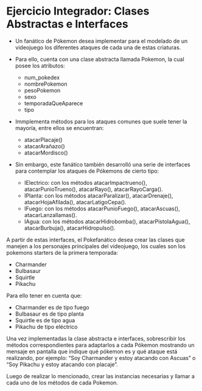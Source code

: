 # Ejercicio Integrador: Clases Abstractas e Interfaces

- Un fanático de Pókemon desea implementar para el modelado de un videojuego los diferentes ataques de cada una de estas criaturas. 
- Para ello, cuenta con una clase abstracta llamada Pokemon, la cual posee los atributos: 
	- num_pokedex
	- nombrePokemon
	- pesoPokemon
	- sexo
	- temporadaQueAparece 
	- tipo
- Immplementa métodos para los ataques comunes que suele tener la mayoría, entre ellos se encuentran:
	- atacarPlacaje()
	- atacarArañazo()
	- atacarMordisco()

- Sin embargo, este fanático también desarrolló una serie de interfaces para contemplar los ataques de Pókemons de cierto tipo:
	- IElectrico: con los métodos atacarImpactrueno(), atacarPunioTrueno(), atacarRayo(), atacarRayoCarga().
	- IPlanta: con los métodos atacarParalizar(), atacarDrenaje(), atacarHojaAfilada(), atacarLatigoCepa().
	- IFuego: con los métodos atacarPunioFuego(), atacarAscuas(), atacarLanzallamas().
	- IAgua: con los métodos atacarHidrobomba(), atacarPistolaAgua(), atacarBurbuja(), atacarHidropulso().

A partir de estas interfaces, el Pokefanático desea crear las clases que manejen a los personajes principales del videojuego, los cuales son los pokemons starters de la primera temporada:
- Charmander
- Bulbasaur
- Squirtle
- Pikachu

Para ello tener en cuenta que:
- Charmander es de tipo fuego
- Bulbasaur es de tipo planta
- Squirtle es de tipo agua
- Pikachu de tipo eléctrico

Una vez implementadas la clase abstracta e interfaces, sobrescribir los métodos correspondientes para adaptarlos a cada Pókemon mostrando un mensaje en pantalla que indique qué pókemon es y qué ataque está realizando, por ejemplo: 
“Soy Charmander y estoy atacando con Ascuas” o “Soy Pikachu y estoy atacando con placaje”. 

Luego de realizar lo mencionado, crear las instancias necesarias y llamar a cada uno de los métodos de cada Pokemon.